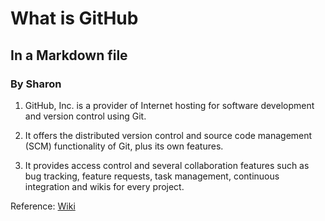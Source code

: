 # What is GitHub

## In a Markdown file

### By Sharon

1. GitHub, Inc. is a provider of Internet hosting for software development and version control using Git.

2. It offers the distributed version control and source code management (SCM) functionality of Git, plus its own features.

3. It provides access control and several collaboration features such as bug tracking, feature requests, task management, continuous integration and wikis for every project.

Reference: [Wiki](https://en.wikipedia.org/wiki/GitHub)

